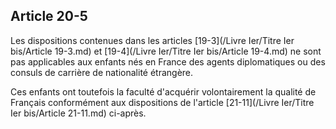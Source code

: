 Article 20-5
----
Les dispositions contenues dans les articles [19-3](/Livre Ier/Titre Ier bis/Article 19-3.md) et [19-4](/Livre Ier/Titre Ier bis/Article 19-4.md) ne sont pas
applicables aux enfants nés en France des agents diplomatiques ou des consuls de
carrière de nationalité étrangère.

Ces enfants ont toutefois la faculté d'acquérir volontairement la qualité de
Français conformément aux dispositions de l'article [21-11](/Livre Ier/Titre Ier bis/Article 21-11.md) ci-après.
